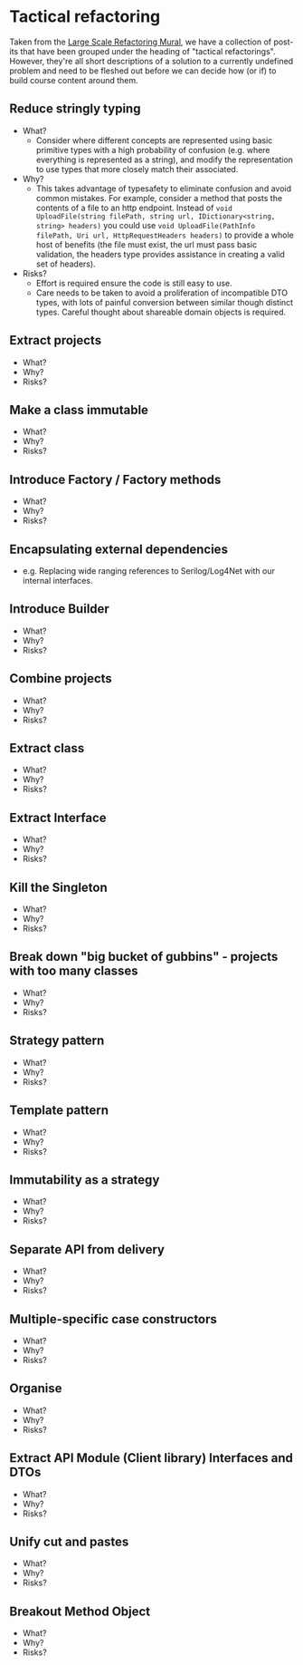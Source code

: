 # Tactical refactoring

Taken from the [Large Scale Refactoring Mural](https://app.mural.co/t/sqlclone3118/m/sqlclone3118/1607695975998/3457612ff8b529d112da9eeaa13171e67d0639a9), we have a collection of post-its that have been grouped under the heading of "tactical refactorings". However, they're all short descriptions of a solution to a currently undefined problem and need to be fleshed out before we can decide how (or if) to build course content around them.

## Reduce stringly typing

- What?
  - Consider where different concepts are represented using basic primitive types with a high probability of confusion (e.g. where everything is represented as a string), and modify the representation to use types that more closely match their associated.
- Why?
  - This takes advantage of typesafety to eliminate confusion and avoid common mistakes. For example, consider a method that posts the contents of a file to an http endpoint. Instead of `void UploadFile(string filePath, string url, IDictionary<string, string> headers)` you could use `void UploadFile(PathInfo filePath, Uri url, HttpRequestHeaders headers)` to provide a whole host of benefits (the file must exist, the url must pass basic validation, the headers type provides assistance in creating a valid set of headers).
- Risks?
  - Effort is required ensure the code is still easy to use.
  - Care needs to be taken to avoid a proliferation of incompatible DTO types, with lots of painful conversion between similar though distinct types. Careful thought about shareable domain objects is required.

## Extract projects

- What?
- Why?
- Risks?

## Make a class immutable

- What?
- Why?
- Risks?

## Introduce Factory / Factory methods

- What?
- Why?
- Risks?

## Encapsulating external dependencies
- e.g. Replacing wide ranging references to Serilog/Log4Net with our internal interfaces.

## Introduce Builder

- What?
- Why?
- Risks?

## Combine projects

- What?
- Why?
- Risks?

## Extract class

- What?
- Why?
- Risks?

## Extract Interface

- What?
- Why?
- Risks?

## Kill the Singleton

- What?
- Why?
- Risks?

## Break down "big bucket of gubbins" - projects with too many classes

- What?
- Why?
- Risks?

## Strategy pattern

- What?
- Why?
- Risks?

## Template pattern

- What?
- Why?
- Risks?

## Immutability as a strategy

- What?
- Why?
- Risks?

## Separate API from delivery

- What?
- Why?
- Risks?

## Multiple-specific case constructors

- What?
- Why?
- Risks?

## Organise

- What?
- Why?
- Risks?

## Extract API Module (Client library) Interfaces and DTOs

- What?
- Why?
- Risks?

## Unify cut and pastes

- What?
- Why?
- Risks?

## Breakout Method Object

- What?
- Why?
- Risks?
